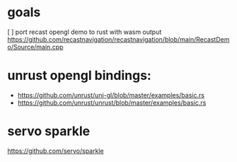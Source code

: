 
goals
=
[ ] port recast opengl demo to rust with wasm output https://github.com/recastnavigation/recastnavigation/blob/main/RecastDemo/Source/main.cpp

unrust opengl bindings:
=
- https://github.com/unrust/uni-gl/blob/master/examples/basic.rs
- https://github.com/unrust/unrust/blob/master/examples/basic.rs

servo sparkle
=
https://github.com/servo/sparkle

